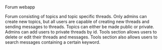 ﻿Forum webapp

Forum consisting of topics and topic specific threads. Only admins can create new topics, but all users are capable of creating new threads and sending messages to threads. Topics can either be made public or private. Admins can add users to private threads by id. Tools section allows users to delete or edit their threads and messages. Tools section also allows users to search messages containing a certain keyword. 
